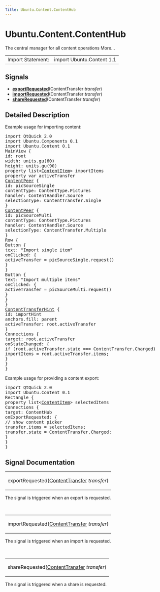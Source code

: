 ```yaml
---
Title: Ubuntu.Content.ContentHub
---
```


# Ubuntu.Content.ContentHub

<span class="subtitle"></span>
<!-- $$$ContentHub-brief -->
<p>The central manager for all content operations More...</p>
<!-- @@@ContentHub -->
<table class="alignedsummary">
<tr><td class="memItemLeft rightAlign topAlign"> Import Statement:</td><td class="memItemRight bottomAlign"> import Ubuntu.Content 1.1</td></tr></table><ul>
</ul>
<h2 id="signals">Signals</h2>
<ul>
<li class="fn"><b><b><a href="#exportRequested-signal">exportRequested</a></b></b>(ContentTransfer <i>transfer</i>)</li>
<li class="fn"><b><b><a href="#importRequested-signal">importRequested</a></b></b>(ContentTransfer <i>transfer</i>)</li>
<li class="fn"><b><b><a href="#shareRequested-signal">shareRequested</a></b></b>(ContentTransfer <i>transfer</i>)</li>
</ul>
<!-- $$$ContentHub-description -->
<h2 id="details">Detailed Description</h2>
</p>
<p>Example usage for importing content:</p>
<pre class="qml">import QtQuick 2.0
import Ubuntu.Components 0.1
import Ubuntu.Content 0.1
<span class="type">MainView</span> {
<span class="name">id</span>: <span class="name">root</span>
<span class="name">width</span>: <span class="name">units</span>.<span class="name">gu</span>(<span class="number">60</span>)
<span class="name">height</span>: <span class="name">units</span>.<span class="name">gu</span>(<span class="number">90</span>)
property list&lt;<span class="type"><a href="Ubuntu.Content.ContentItem.md">ContentItem</a></span>&gt; <span class="name">importItems</span>
property <span class="type">var</span> <span class="name">activeTransfer</span>
<span class="type"><a href="Ubuntu.Content.ContentPeer.md">ContentPeer</a></span> {
<span class="name">id</span>: <span class="name">picSourceSingle</span>
<span class="name">contentType</span>: <span class="name">ContentType</span>.<span class="name">Pictures</span>
<span class="name">handler</span>: <span class="name">ContentHandler</span>.<span class="name">Source</span>
<span class="name">selectionType</span>: <span class="name">ContentTransfer</span>.<span class="name">Single</span>
}
<span class="type"><a href="Ubuntu.Content.ContentPeer.md">ContentPeer</a></span> {
<span class="name">id</span>: <span class="name">picSourceMulti</span>
<span class="name">contentType</span>: <span class="name">ContentType</span>.<span class="name">Pictures</span>
<span class="name">handler</span>: <span class="name">ContentHandler</span>.<span class="name">Source</span>
<span class="name">selectionType</span>: <span class="name">ContentTransfer</span>.<span class="name">Multiple</span>
}
<span class="type">Row</span> {
<span class="type">Button</span> {
<span class="name">text</span>: <span class="string">&quot;Import single item&quot;</span>
<span class="name">onClicked</span>: {
<span class="name">activeTransfer</span> <span class="operator">=</span> <span class="name">picSourceSingle</span>.<span class="name">request</span>()
}
}
<span class="type">Button</span> {
<span class="name">text</span>: <span class="string">&quot;Import multiple items&quot;</span>
<span class="name">onClicked</span>: {
<span class="name">activeTransfer</span> <span class="operator">=</span> <span class="name">picSourceMulti</span>.<span class="name">request</span>()
}
}
}
<span class="type"><a href="Ubuntu.Content.ContentTransferHint.md">ContentTransferHint</a></span> {
<span class="name">id</span>: <span class="name">importHint</span>
<span class="name">anchors</span>.fill: <span class="name">parent</span>
<span class="name">activeTransfer</span>: <span class="name">root</span>.<span class="name">activeTransfer</span>
}
<span class="type">Connections</span> {
<span class="name">target</span>: <span class="name">root</span>.<span class="name">activeTransfer</span>
<span class="name">onStateChanged</span>: {
<span class="keyword">if</span> (<span class="name">root</span>.<span class="name">activeTransfer</span>.<span class="name">state</span> <span class="operator">===</span> <span class="name">ContentTransfer</span>.<span class="name">Charged</span>)
<span class="name">importItems</span> <span class="operator">=</span> <span class="name">root</span>.<span class="name">activeTransfer</span>.<span class="name">items</span>;
}
}
}</pre>
<p>Example usage for providing a content export:</p>
<pre class="qml">import QtQuick 2.0
import Ubuntu.Content 0.1
<span class="type">Rectangle</span> {
property list&lt;<span class="type"><a href="Ubuntu.Content.ContentItem.md">ContentItem</a></span>&gt; <span class="name">selectedItems</span>
<span class="type">Connections</span> {
<span class="name">target</span>: <span class="name">ContentHub</span>
<span class="name">onExportRequested</span>: {
<span class="comment">// show content picker</span>
<span class="name">transfer</span>.<span class="name">items</span> <span class="operator">=</span> <span class="name">selectedItems</span>;
<span class="name">transfer</span>.<span class="name">state</span> <span class="operator">=</span> <span class="name">ContentTransfer</span>.<span class="name">Charged</span>;
}
}
}</pre>
<!-- @@@ContentHub -->
<h2>Signal Documentation</h2>
<!-- $$$exportRequested -->
<table class="qmlname"><tr valign="top" id="exportRequested-signal"><td class="tblQmlFuncNode"><p><span class="name">exportRequested</span>(<span class="type"><a href="Ubuntu.Content.ContentTransfer.md">ContentTransfer</a></span><i> transfer</i>)</p></td></tr></table><p>The signal is triggered when an export is requested.</p>
<!-- @@@exportRequested -->
<br/>
<!-- $$$importRequested -->
<table class="qmlname"><tr valign="top" id="importRequested-signal"><td class="tblQmlFuncNode"><p><span class="name">importRequested</span>(<span class="type"><a href="Ubuntu.Content.ContentTransfer.md">ContentTransfer</a></span><i> transfer</i>)</p></td></tr></table><p>The signal is triggered when an import is requested.</p>
<!-- @@@importRequested -->
<br/>
<!-- $$$shareRequested -->
<table class="qmlname"><tr valign="top" id="shareRequested-signal"><td class="tblQmlFuncNode"><p><span class="name">shareRequested</span>(<span class="type"><a href="Ubuntu.Content.ContentTransfer.md">ContentTransfer</a></span><i> transfer</i>)</p></td></tr></table><p>The signal is triggered when a share is requested.</p>
<!-- @@@shareRequested -->
<br/>
